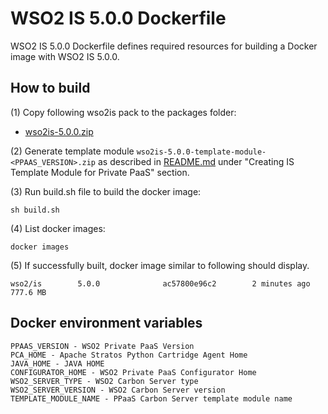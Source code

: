 # WSO2 IS 5.0.0 Dockerfile

WSO2 IS 5.0.0 Dockerfile defines required resources for building a Docker image with WSO2 IS 5.0.0.

## How to build

(1) Copy following wso2is pack to the packages folder:

*  [wso2is-5.0.0.zip](http://wso2.com/products/identity-server/)


(2) Generate template module `wso2is-5.0.0-template-module-<PPAAS_VERSION>.zip` as described in [README.md](https://github.com/wso2/product-private-paas/tree/master/cartridges/templates-modules/wso2is-5.0.0) under "Creating IS Template Module for Private PaaS" section.


(3) Run build.sh file to build the docker image:
```
sh build.sh
```

(4) List docker images:
```
docker images
```
(5) If successfully built, docker image similar to following should display.
```
wso2/is        5.0.0              ac57800e96c2        2 minutes ago         777.6 MB
```

## Docker environment variables
```
PPAAS_VERSION - WSO2 Private PaaS Version
PCA_HOME - Apache Stratos Python Cartridge Agent Home
JAVA_HOME - JAVA HOME
CONFIGURATOR_HOME - WSO2 Private PaaS Configurator Home
WSO2_SERVER_TYPE - WSO2 Carbon Server type
WSO2_SERVER_VERSION - WSO2 Carbon Server version
TEMPLATE_MODULE_NAME - PPaaS Carbon Server template module name
```